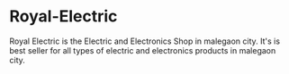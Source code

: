 # Royal-Electric
Royal Electric is the Electric and Electronics Shop in malegaon city. It's is best seller for all types of electric and electronics products in malegaon city.
